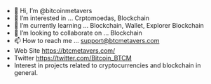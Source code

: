 - 👋 Hi, I’m @bitcoinmetavers
- 👀 I’m interested in ... Crptomoedas, Blockchain
- 🌱 I’m currently learning ... Blockchain, Wallet, Explorer Blockchain
- 💞️ I’m looking to collaborate on ... Blockchain
- 📫 How to reach me ... support@btcmetavers.com
- Web Site https://btcmetavers.com/
- Twitter https://twitter.com/Bitcoin_BTCM
- Interest in projects related to cryptocurrencies and blockchain in general.
<!---
bitcoinmetavers/bitcoinmetavers is a ✨ special ✨ repository because its `README.md` (this file) appears on your GitHub profile.
You can click the Preview link to take a look at your changes.
--->
